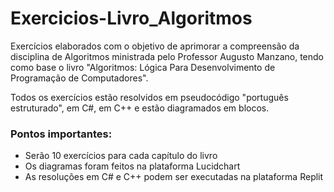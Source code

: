 # Exercicios-Livro_Algoritmos

Exercícios elaborados com o objetivo de aprimorar a compreensão da disciplina de Algoritmos ministrada pelo Professor Augusto Manzano, tendo como base o livro "Algoritmos: Lógica Para Desenvolvimento de Programação de Computadores".

Todos os exercícios estão resolvidos em pseudocódigo "português estruturado", em C#, em C++ e estão diagramados em blocos.

### Pontos importantes: 
- Serão 10 exercícios para cada capítulo do livro
- Os diagramas foram feitos na plataforma Lucidchart
- As resoluções em C# e C++ podem ser executadas na plataforma Replit
